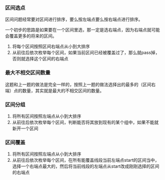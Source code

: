 ### 区间选点

区间问题经常要对区间进行排序，要么按左端点要么按右端点进行排序。

一个初步的思路是如果要在一个区间里选，那一定是选右端点，因为右端点就可能会覆盖更多的将来的区间。

1. 将每个区间按照区间右端点从小到大排序
2. 从前往后依次枚举每个区间，如果当前区间已经被覆盖过了，那么就pass掉，否则就选择这个区间的右端点

### 最大不相交区间数量

这题和上一题的做法是完全一样的，按照上一题的做法选择出的最多的（区间右端）点的数量，其实就是最大的不相交区间的数量。

### 区间分组

1. 将所有区间按照左端点从小到大排序
2. 从前往后依次枚举每个区间，判断能否将其放到现有的某个组中，如果不能就新开一个区间

### 区间覆盖

1. 将所有区间按照左端点从小到大排序
2. 从前往后依次枚举每个区间，在所有能覆盖线段当前左端点start的区间当中，选择一个右端点最大的，然后将当前线段的左端点从start改成刚刚选择的区间的右端点